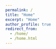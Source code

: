 ```yaml
---
permalink: /
title: "Home"
excerpt: "Home"
author_profile: true
redirect_from: 
  - /home/
  - /home.html
---
```

